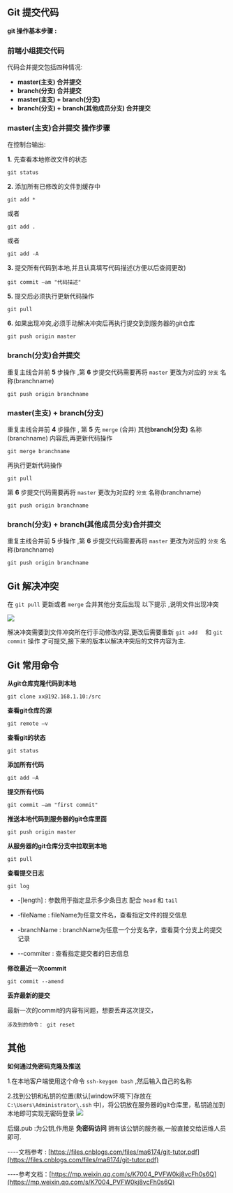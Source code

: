 ## Git 提交代码 ##

**git 操作基本步骤 :** 

### **前端小组提交代码** ###

代码合并提交包括四种情况:

- **master(主支) 合并提交** 
- **branch(分支) 合并提交**
- **master(主支) + branch(分支)**
- **branch(分支) + branch(其他成员分支) 合并提交**


### master(主支)合并提交 操作步骤 ###

在控制台输出: 

**1.** 先查看本地修改文件的状态	
		
	git status

**2.** 添加所有已修改的文件到缓存中

	git add * 
或者

	git add .
或者

	git add -A

**3.** 提交所有代码到本地,并且认真填写代码描述(方便以后查阅更改)

	git commit –am "代码描述"

**5.** 提交后必须执行更新代码操作
	
	git pull

**6.** 如果出现冲突,必须手动解决冲突后再执行提交到到服务器的git仓库

	git push origin master


### branch(分支)合并提交 ###

重复主线合并前 **5** 步操作 ,第 **6** 步提交代码需要再将 `master` 更改为对应的 `分支` 名称(branchname)

	git push origin branchname

### master(主支) + branch(分支) ###


重复主线合并前 **4** 步操作 , 第 **5** 先 `merge` (合并) 其他**branch(分支)** 名称(branchname) 内容后,再更新代码操作

	git merge branchname

再执行更新代码操作

	git pull
	

第 **6** 步提交代码需要再将 `master` 更改为对应的 `分支` 名称(branchname)

	git push origin branchname

### branch(分支) + branch(其他成员分支)合并提交 ###

重复主线合并前 **5** 步操作 ,第 **6** 步提交代码需要再将 `master` 更改为对应的 `分支` 名称(branchname)

	git push origin branchname



## Git 解决冲突 ##

在 `git pull` 更新或者 `merge` 合并其他分支后出现 以下提示 ,说明文件出现冲突

![](https://i.imgur.com/ZSXbuSs.png)

解决冲突需要到文件冲突所在行手动修改内容,更改后需要重新 `git add  ` 和 `git commit` 操作 才可提交,接下来的版本以解决冲突后的文件内容为主.

## Git 常用命令 ##

**从git仓库克隆代码到本地** 

	git clone xx@192.168.1.10:/src	 

**查看git仓库的源**  

	git remote –v 
                 
**查看git的状态**  
 
	git status 

**添加所有代码**

	git add –A  

**提交所有代码**        
           
	git commit –am "first commit"   

**推送本地代码到服务器的git仓库里面**

	git push origin master     
      
**从服务器的git仓库分支中拉取到本地**

	git pull                      

**查看提交日志**

	git log

- -[length] :  参数用于指定显示多少条日志 配合 `head` 和 `tail`

- -fileName :  fileName为任意文件名，查看指定文件的提交信息

- -branchName : branchName为任意一个分支名字，查看莫个分支上的提交记录

- --commiter : 查看指定提交者的日志信息

**修改最近一次commit**

	git commit --amend

**丢弃最新的提交**

最新一次的commit的内容有问题，想要丢弃这次提交，

	涉及到的命令： git reset


	
## 其他 ##
**如何通过免密码克隆及推送**

1.在本地客户端使用这个命令 `ssh-keygen bash` ,然后输入自己的名称


2.找到公钥和私钥的位置(默认[window环境下]存放在 `C:\Users\Administrator\.ssh` 中)，将公钥放在服务器的git仓库里，私钥追加到本地即可实现无密码登录 
![](https://i.imgur.com/DJ9XpkK.png)

后缀.pub :为公钥,作用是 **免密码访问** 拥有该公钥的服务器,一般直接交给运维人员即可.

----文档参考 : [https://files.cnblogs.com/files/ma6174/git-tutor.pdf](https://files.cnblogs.com/files/ma6174/git-tutor.pdf)

----参考文档：[https://mp.weixin.qq.com/s/K7004_PVFW0kj8vcFh0s6Q](https://mp.weixin.qq.com/s/K7004_PVFW0kj8vcFh0s6Q)
	 






